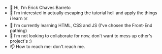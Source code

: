 - 👋 Hi, I’m Erick Chaves Barreto
- 👀 I’m interested in actually escaping the tutorial hell and apply the things i learn ☠️
- 🌱 I’m currently learning HTML, CSS and JS (I've chosen the Front-End pathing)
- 💞️ I’m not looking to collaborate for now, don't want to mess up other's project's :)
- 📫 How to reach me: don't reach me.
